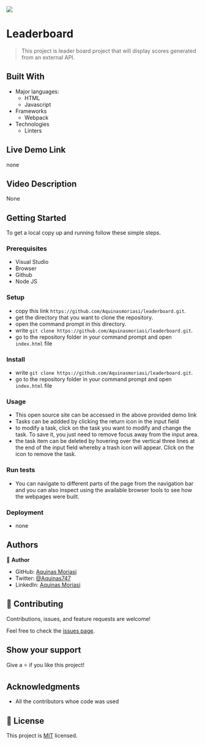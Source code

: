 
![](https://img.shields.io/badge/Microverse-blueviolet)
# Leaderboard


> This project is leader board project that will display scores generated from an external API.


## Built With

- Major languages:
  - HTML
  - Javascript
- Frameworks
  - Webpack
- Technologies
  - Linters

## Live Demo Link

none

## Video Description 
None

## Getting Started

To get a local copy up and running follow these simple steps.

### Prerequisites
- Visual Studio
- Browser
- Github
- Node JS

### Setup
- copy this link ``` https://github.com/Aquinasmoriasi/leaderboard.git ```.
- get the directory that you want to clone the repository.
- open the command prompt in this directory.
- write `git clone https://github.com/Aquinasmoriasi/leaderboard.git`.
- go to the repository folder in your command prompt and open `index.html` file
### Install
- write `git clone https://github.com/Aquinasmoriasi/leaderboard.git`.
- go to the repository folder in your command prompt and open `index.html` file
### Usage
- This open source site can be accessed in the above provided demo link
- Tasks can be addded by clicking the return icon in the input field
- to modify a task, click on the task you want to modify and change the task. To save it, you just need to remove focus away from the input area.
- the task item can be deleted by hovering over the vertical three lines at the end of the input field whereby a trash icon will appear. Click on the icon to remove the task.
### Run tests
- You can navigate to different parts of the page from the navigation bar and you can also inspect using the available browser tools to see how the webpages were built.
### Deployment
- none

## Authors

👤 **Author**

- GitHub: [Aquinas Moriasi](https://github.com/Aquinasmoriasi)
- Twitter: [@Aquinas747](twitter.com/aquinas747)
- LinkedIn: [Aquinas Moriasi](https://linkedin.com/in/linkedinhandle)

## 🤝 Contributing

Contributions, issues, and feature requests are welcome!

Feel free to check the [issues page](https://github.com/Aquinasmoriasi/leaderboard/issues).

## Show your support

Give a ⭐️ if you like this project!

## Acknowledgments
- All the contributors whoe code was used

## 📝 License

This project is [MIT](./MIT.md) licensed.
